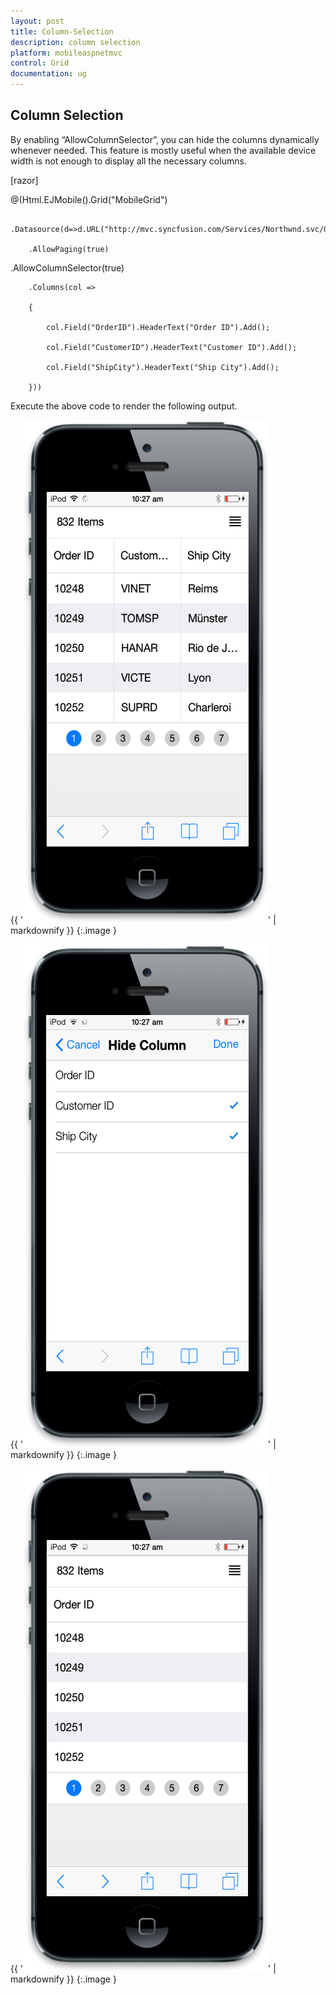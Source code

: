 ```yaml
---
layout: post
title: Column-Selection
description: column selection
platform: mobileaspnetmvc
control: Grid
documentation: ug
---
```


## Column Selection

By enabling “AllowColumnSelector”, you can hide the columns dynamically whenever needed. This feature is mostly useful when the available device width is not enough to display all the necessary columns. 



[razor]



@(Html.EJMobile().Grid<object>("MobileGrid")

        .Datasource(d=>d.URL("http://mvc.syncfusion.com/Services/Northwnd.svc/Orders/"))

        .AllowPaging(true)
.AllowColumnSelector(true)

        .Columns(col =>

        {

            col.Field("OrderID").HeaderText("Order ID").Add();

            col.Field("CustomerID").HeaderText("Customer ID").Add();

            col.Field("ShipCity").HeaderText("Ship City").Add();

        }))




Execute the above code to render the following output.



{{ '![27](Column-Selection_images/Column-Selection_img1.png)' | markdownify }}
{:.image }




{{ '![28](Column-Selection_images/Column-Selection_img2.png)' | markdownify }}
{:.image }






{{ '![29](Column-Selection_images/Column-Selection_img3.png)' | markdownify }}
{:.image }




